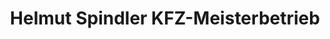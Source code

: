 ---
title: "Helmut Spindler KFZ-Meisterbetrieb"
url: /weissenborn/helmut-spindler-kfz-meisterbetrieb/
shop: Autowerkstatt
---